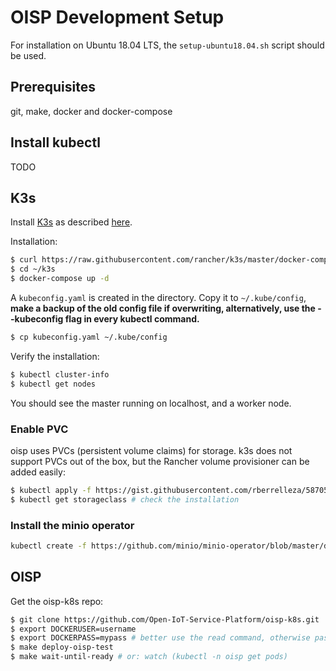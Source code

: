 # OISP Development Setup

For installation on Ubuntu 18.04 LTS, the `setup-ubuntu18.04.sh` script should be used.

## Prerequisites
git, make, docker and docker-compose

## Install kubectl
TODO

## K3s
Install [K3s](https://k3s.io/) as described [here](https://medium.com/okteto/lightweight-kubernetes-development-with-k3s-and-okteto-4be08de516a).

Installation:
```bash
$ curl https://raw.githubusercontent.com/rancher/k3s/master/docker-compose.yml > ~/k3s/docker-compose.yml
$ cd ~/k3s
$ docker-compose up -d
```

A `kubeconfig.yaml` is created in the directory. Copy it to `~/.kube/config`, **make a backup of the old config file if overwriting, alternatively, use the --kubeconfig flag in every kubectl command.**
```bash
$ cp kubeconfig.yaml ~/.kube/config
```

Verify the installation:
```bash
$ kubectl cluster-info
$ kubectl get nodes
```
You should see the master running on localhost, and a worker node.

### Enable PVC
oisp uses PVCs (persistent volume claims) for storage. k3s does not support PVCs out of the box,
but the Rancher volume provisioner can be added easily:

```bash
$ kubectl apply -f https://gist.githubusercontent.com/rberrelleza/58705b20fa69836035cf11bd65d9fc65/raw/bf479a97e2a2da7ba69d909db5facc23cc98942c/local-path-storage.yaml
$ kubectl get storageclass # check the installation
```
### Install the minio operator
```bash
kubectl create -f https://github.com/minio/minio-operator/blob/master/docs/minio-operator.yaml?raw=true
```

## OISP
Get the oisp-k8s repo:
```bash
$ git clone https://github.com/Open-IoT-Service-Platform/oisp-k8s.git
$ export DOCKERUSER=username
$ export DOCKERPASS=mypass # better use the read command, otherwise password in plaintext goes into shell history
$ make deploy-oisp-test
$ make wait-until-ready # or: watch (kubectl -n oisp get pods)
```